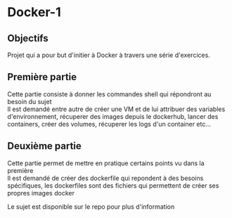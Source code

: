 # Docker-1

## Objectifs
Projet qui a pour but d'initier à Docker à travers une série d'exercices.  

## Première partie
Cette partie consiste à donner les commandes shell qui répondront au besoin du sujet  
Il est demandé entre autre de créer une VM et de lui attribuer des variables d'environnement, récuperer des images depuis le dockerhub, lancer des containers, créer des volumes, récuperer les logs d'un container etc...  

## Deuxième partie
Cette partie permet de mettre en pratique certains points vu dans la première  
Il est demandé de créer des dockerfile qui repondent à des besoins spécifiques, les dockerfiles sont des fichiers qui permettent de créer ses propres images docker  
  
Le sujet est disponible sur le repo pour plus d'information
